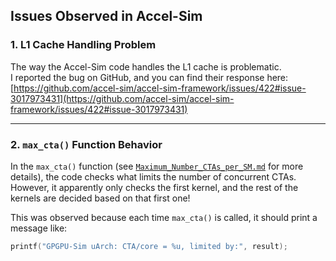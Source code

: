 ## Issues Observed in Accel-Sim

### **1. L1 Cache Handling Problem**

The way the Accel-Sim code handles the L1 cache is problematic.  
I reported the bug on GitHub, and you can find their response here:  
[https://github.com/accel-sim/accel-sim-framework/issues/422#issue-3017973431](https://github.com/accel-sim/accel-sim-framework/issues/422#issue-3017973431)

---

### **2. `max_cta()` Function Behavior**

In the `max_cta()` function (see [`Maximum_Number_CTAs_per_SM.md`](./Maximum_Number_CTAs_per_SM.md) for more details), the code checks what limits the number of concurrent CTAs. However, it apparently only checks the first kernel, and the rest of the kernels are decided based on that first one!  

This was observed because each time `max_cta()` is called, it should print a message like:

```c
printf("GPGPU-Sim uArch: CTA/core = %u, limited by:", result);
